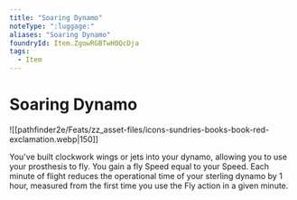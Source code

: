 ```yaml
---
title: "Soaring Dynamo"
noteType: ":luggage:"
aliases: "Soaring Dynamo"
foundryId: Item.ZgowRGBTwH0QcDja
tags:
  - Item
---
```


# Soaring Dynamo
![[pathfinder2e/Feats/zz_asset-files/icons-sundries-books-book-red-exclamation.webp|150]]

You've built clockwork wings or jets into your dynamo, allowing you to use your prosthesis to fly. You gain a fly Speed equal to your Speed. Each minute of flight reduces the operational time of your sterling dynamo by 1 hour, measured from the first time you use the Fly action in a given minute.
